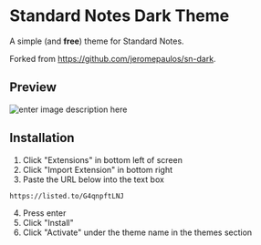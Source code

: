 # Standard Notes Dark Theme
A simple (and **free**) theme for Standard Notes.

Forked from https://github.com/jeromepaulos/sn-dark.

## Preview

![enter image description here](https://raw.githubusercontent.com/jeromepaulos/sn-dark/master/screenshot.png)

## Installation

 1. Click "Extensions" in bottom left of screen
 2. Click "Import Extension" in bottom right
 3. Paste the URL below into the text box

```
https://listed.to/G4qnpftLNJ
```

 4. Press enter
 5. Click "Install"
 6. Click "Activate" under the theme name in the themes section
